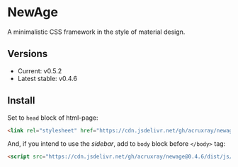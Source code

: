 # NewAge

A minimalistic CSS framework in the style of material design.

## Versions

* Current: v0.5.2
* Latest stable: v0.4.6

## Install

Set to `head` block of html-page:

```html
<link rel="stylesheet" href="https://cdn.jsdelivr.net/gh/acruxray/newage@0.4.6/dist/css/newage.min.css">
```
And, if you intend to use the *sidebar*, add to `body` block before `</body>` tag:

```html
<script src="https://cdn.jsdelivr.net/gh/acruxray/newage@0.4.6/dist/js/newage.min.js"></script>
```
